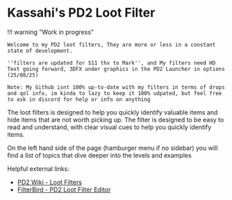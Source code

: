 # Kassahi's PD2 Loot Filter

!!! warning "Work in progress"

    Welcome to my PD2 loot filters, They are more or less in a constant state of development.

    ''filters are updated for S11 thx to Mark'', and My filters need HD Text going forward, 3DFX under graphics in the PD2 Launcher in options (25/08/25)

    Note: My Github isnt 100% up-to-date with my filters in terms of drops and qol info, im kinda to lazy to keep it 100% udpated, but feel free to ask in discord for help or info on anything

The loot filters is designed to help you quickly identify valuable items and hide items that are not worth picking up. The filter is designed to be easy to read and understand, with clear visual cues to help you quickly identify items.

On the left hand side of the page (hamburger menu if no sidebar) you will find a list of topics that dive deeper into the levels and examples

Helpful external links:

-   [PD2 Wiki - Loot Filters](https://wiki.projectdiablo2.com/wiki/Item_Filtering)
-   [FilterBird - PD2 Loot Filter Editor](https://betweenwalls.github.io/filterbird/?v=PD2)

